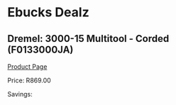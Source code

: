 
# Ebucks Dealz
## Dremel: 3000-15 Multitool - Corded (F0133000JA)
[Product Page](https://www.ebucks.com/web/shop/productSelected.do?prodId=257406420&catId=370101825)

Price: R869.00

Savings: 


	
